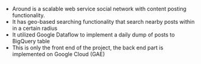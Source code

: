* Around is a scalable web service social network with content posting functionality.
* It has geo-based searching functionality that search nearby posts within in a certain radius
* It utilized Google Dataflow to implement a daily dump of posts to BigQuery table
* This is only the front end of the project, the back end part is implemented on Google Cloud (GAE)
